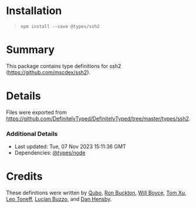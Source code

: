 # Installation
> `npm install --save @types/ssh2`

# Summary
This package contains type definitions for ssh2 (https://github.com/mscdex/ssh2).

# Details
Files were exported from https://github.com/DefinitelyTyped/DefinitelyTyped/tree/master/types/ssh2.

### Additional Details
 * Last updated: Tue, 07 Nov 2023 15:11:36 GMT
 * Dependencies: [@types/node](https://npmjs.com/package/@types/node)

# Credits
These definitions were written by [Qubo](https://github.com/tkQubo), [Ron Buckton](https://github.com/rbuckton), [Will Boyce](https://github.com/wrboyce), [Tom Xu](https://github.com/hengkx), [Leo Toneff](https://github.com/bragle), [Lucian Buzzo](https://github.com/LucianBuzzo), and [Dan Hensby](https://github.com/dhensby).
